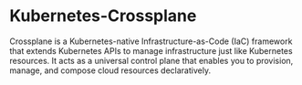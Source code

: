 # Kubernetes-Crossplane
Crossplane is a Kubernetes-native Infrastructure-as-Code (IaC) framework that extends Kubernetes APIs to manage infrastructure just like Kubernetes resources. It acts as a universal control plane that enables you to provision, manage, and compose cloud resources declaratively.
